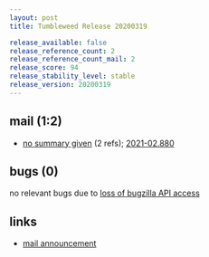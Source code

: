 ```yaml
---
layout: post
title: Tumbleweed Release 20200319

release_available: false
release_reference_count: 2
release_reference_count_mail: 2
release_score: 94
release_stability_level: stable
release_version: 20200319
---
```


## mail (1:2)

- [no summary given](https://github.com/boombatower/tumbleweed-review/issues/10) (2 refs); [2021-02.880](https://github.com/boombatower/tumbleweed-review/issues/10)

## bugs (0)

<!--more-->

no relevant bugs due to [loss of bugzilla API access](https://bugzilla.opensuse.org/show_bug.cgi?id=1157722)



## links

- [mail announcement](https://github.com/boombatower/tumbleweed-review/issues/10)
